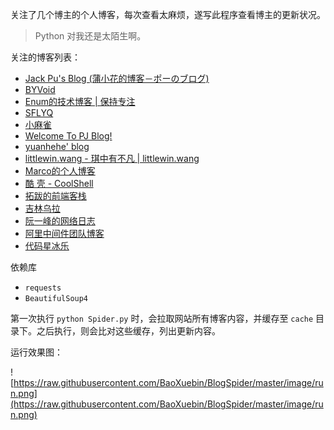 关注了几个博主的个人博客，每次查看太麻烦，遂写此程序查看博主的更新状况。

> Python 对我还是太陌生啊。

关注的博客列表：

- [Jack Pu's Blog (蒲小花的博客－ポーのブログ)](http://www.jackpu.com/)
- [BYVoid](https://www.byvoid.com/)
- [Enum的技术博客 | 保持专注](http://posts.enumsblog.com/)
- [SFLYQ](https://blog.thankbabe.com/)
- [小麻雀](http://makaiqian.com/)
- [Welcome To PJ Blog!](https://www.pigjian.com/)
- [yuanhehe' blog](http://yuanhehe.cn/)
- [littlewin.wang - 琪中有不凡 | littlewin.wang](https://littlewin.wang/)
- [Marco的个人博客](http://www.hanyuehui.site/)
- [酷 壳 - CoolShell](https://coolshell.cn/)
- [拓跋的前端客栈](http://tuobaye.com/#blog)
- [吉林乌拉](http://jilinwula.com/)
- [阮一峰的网络日志](http://www.ruanyifeng.com/blog/)
- [阿里中间件团队博客](http://jm.taobao.org/)
- [代码星冰乐](http://www.hchstudio.cn/)

依赖库

- `requests`
- `BeautifulSoup4`

第一次执行 `python Spider.py` 时，会拉取网站所有博客内容，并缓存至 `cache` 目录下。之后执行，则会比对这些缓存，列出更新内容。

运行效果图：

![https://raw.githubusercontent.com/BaoXuebin/BlogSpider/master/image/run.png](https://raw.githubusercontent.com/BaoXuebin/BlogSpider/master/image/run.png)

